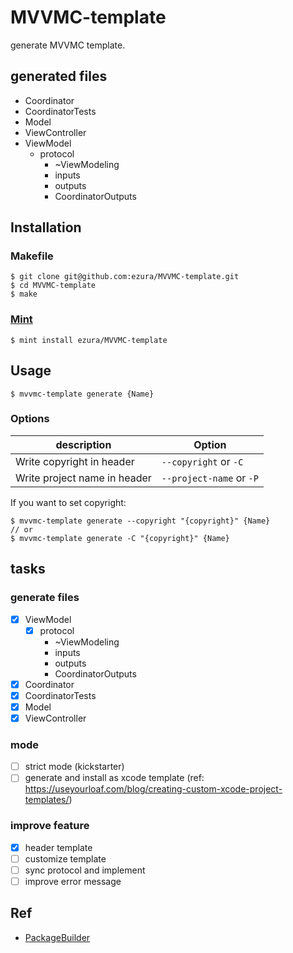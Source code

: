 # MVVMC-template

generate MVVMC template.

## generated files
* Coordinator
* CoordinatorTests
* Model
* ViewController
* ViewModel
  - protocol
    - ~ViewModeling
    - inputs
    - outputs
    - CoordinatorOutputs

## Installation
### Makefile

```shell
$ git clone git@github.com:ezura/MVVMC-template.git
$ cd MVVMC-template
$ make
```

### [Mint](https://github.com/yonaskolb/mint)

```shell
$ mint install ezura/MVVMC-template
```

## Usage

```
$ mvvmc-template generate {Name}
```

### Options

description | Option
--- | ---
Write copyright in header | `--copyright` or `-C`
Write project name in header | `--project-name` or `-P`

If you want to set copyright:

```
$ mvvmc-template generate --copyright "{copyright}" {Name}
// or
$ mvvmc-template generate -C "{copyright}" {Name}
```

## tasks
### generate files
* [x] ViewModel
  - [x] protocol
    - ~ViewModeling
    - inputs
    - outputs
    - CoordinatorOutputs
* [x] Coordinator
* [x] CoordinatorTests
* [x] Model
* [x] ViewController

### mode
* [ ] strict mode (kickstarter)
* [ ] generate and install as xcode template (ref: https://useyourloaf.com/blog/creating-custom-xcode-project-templates/)

### improve feature
* [x] header template
* [ ] customize template
* [ ] sync protocol and implement
* [ ] improve error message

## Ref
* [PackageBuilder](https://github.com/pixyzehn/PackageBuilder)
